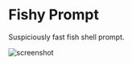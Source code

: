 # Fishy Prompt

Suspiciously fast fish shell prompt.

![screenshot](https://i.imgur.com/w2j1zRd.png)
